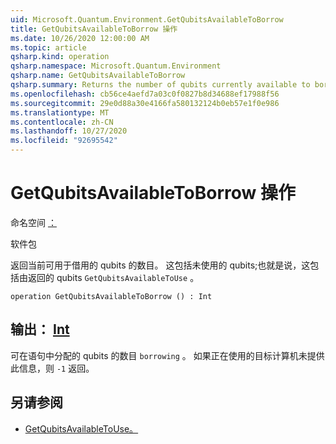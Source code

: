 ```yaml
---
uid: Microsoft.Quantum.Environment.GetQubitsAvailableToBorrow
title: GetQubitsAvailableToBorrow 操作
ms.date: 10/26/2020 12:00:00 AM
ms.topic: article
qsharp.kind: operation
qsharp.namespace: Microsoft.Quantum.Environment
qsharp.name: GetQubitsAvailableToBorrow
qsharp.summary: Returns the number of qubits currently available to borrow. This includes unused qubits; that is, this includes the qubits returned by `GetQubitsAvailableToUse`.
ms.openlocfilehash: cb56ce4aefd7a03c0f0827b8d34688ef17988f56
ms.sourcegitcommit: 29e0d88a30e4166fa580132124b0eb57e1f0e986
ms.translationtype: MT
ms.contentlocale: zh-CN
ms.lasthandoff: 10/27/2020
ms.locfileid: "92695542"
---
```

# <a name="getqubitsavailabletoborrow-operation"></a>GetQubitsAvailableToBorrow 操作

命名空间 [：](xref:Microsoft.Quantum.Environment)

软件包 [](https://nuget.org/packages/)


返回当前可用于借用的 qubits 的数目。
这包括未使用的 qubits;也就是说，这包括由返回的 qubits `GetQubitsAvailableToUse` 。

```qsharp
operation GetQubitsAvailableToBorrow () : Int
```


## <a name="output--int"></a>输出： [Int](xref:microsoft.quantum.lang-ref.int)

可在语句中分配的 qubits 的数目 `borrowing` 。
如果正在使用的目标计算机未提供此信息，则 `-1` 返回。

## <a name="see-also"></a>另请参阅

- [GetQubitsAvailableToUse。](xref:Microsoft.Quantum.Environment.GetQubitsAvailableToUse)